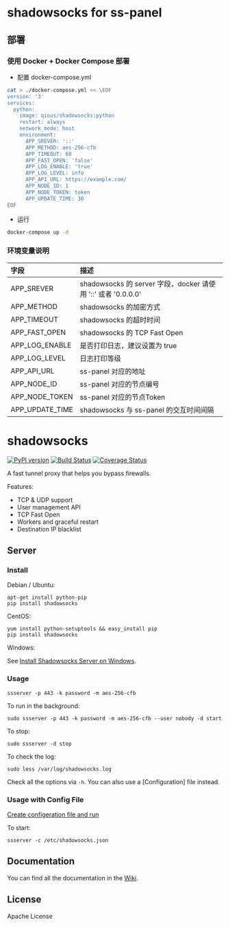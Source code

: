 shadowsocks for ss-panel
===========

## 部署

### 使用 Docker + Docker Compose 部署

- 配置 docker-compose.yml

```bash
cat > ./docker-compose.yml << \EOF
version: '3'
services:
  python:
    image: qious/shadowsocks:python
    restart: always
    network_mode: host
    environment:
      APP_SREVER: '::'
      APP_METHOD: aes-256-cfb
      APP_TIMEOUT: 60
      APP_FAST_OPEN: 'false'
      APP_LOG_ENABLE: 'true'
      APP_LOG_LEVEL: info
      APP_API_URL: https://example.com/
      APP_NODE_ID: 1
      APP_NODE_TOKEN: token
      APP_UPDATE_TIME: 30
EOF
```

- 运行

```bash
docker-compose up -d
```

### 环境变量说明

| 字段   | 描述   |
|:----|:----|
| APP_SREVER   | shadowsocks 的 server 字段，docker 请使用 '::' 或者 '0.0.0.0'   |
| APP_METHOD   | shadowsocks 的加密方式   |
| APP_TIMEOUT   | shadowsocks 的超时时间   |
| APP_FAST_OPEN   | shadowsocks 的 TCP Fast Open   |
| APP_LOG_ENABLE   | 是否打印日志，建议设置为 true   |
| APP_LOG_LEVEL   | 日志打印等级   |
| APP_API_URL   | ss-panel 对应的地址   |
| APP_NODE_ID   | ss-panel 对应的节点编号   |
| APP_NODE_TOKEN   | ss-panel 对应的节点Token   |
| APP_UPDATE_TIME   | shadowsocks 与 ss-panel 的交互时间间隔   |

shadowsocks
===========

[![PyPI version]][PyPI]
[![Build Status]][Travis CI]
[![Coverage Status]][Coverage]

A fast tunnel proxy that helps you bypass firewalls.

Features:
- TCP & UDP support
- User management API
- TCP Fast Open
- Workers and graceful restart
- Destination IP blacklist

Server
------

### Install

Debian / Ubuntu:

    apt-get install python-pip
    pip install shadowsocks

CentOS:

    yum install python-setuptools && easy_install pip
    pip install shadowsocks

Windows:

See [Install Shadowsocks Server on Windows](https://github.com/shadowsocks/shadowsocks/wiki/Install-Shadowsocks-Server-on-Windows).

### Usage

    ssserver -p 443 -k password -m aes-256-cfb

To run in the background:

    sudo ssserver -p 443 -k password -m aes-256-cfb --user nobody -d start

To stop:

    sudo ssserver -d stop

To check the log:

    sudo less /var/log/shadowsocks.log

Check all the options via `-h`. You can also use a [Configuration] file
instead.

### Usage with Config File

[Create configeration file and run](https://github.com/shadowsocks/shadowsocks/wiki/Configuration-via-Config-File)

To start:

    ssserver -c /etc/shadowsocks.json


Documentation
-------------

You can find all the documentation in the [Wiki](https://github.com/shadowsocks/shadowsocks/wiki).

License
-------

Apache License







[Build Status]:      https://img.shields.io/travis/shadowsocks/shadowsocks/master.svg?style=flat
[Coverage Status]:   https://jenkins.shadowvpn.org/result/shadowsocks
[Coverage]:          https://jenkins.shadowvpn.org/job/Shadowsocks/ws/PYENV/py34/label/linux/htmlcov/index.html
[PyPI]:              https://pypi.python.org/pypi/shadowsocks
[PyPI version]:      https://img.shields.io/pypi/v/shadowsocks.svg?style=flat
[Travis CI]:         https://travis-ci.org/shadowsocks/shadowsocks

